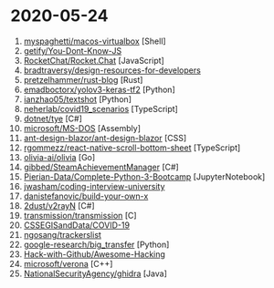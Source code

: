 # 2020-05-24

1. [myspaghetti/macos-virtualbox](https://github.com/myspaghetti/macos-virtualbox "Push-button installer of macOS Catalina, Mojave, and High Sierra guests in Virtualbox for Windows, Linux, and macOS") [Shell]
2. [getify/You-Dont-Know-JS](https://github.com/getify/You-Dont-Know-JS "A book series on JavaScript. @YDKJS on twitter.") 
3. [RocketChat/Rocket.Chat](https://github.com/RocketChat/Rocket.Chat "The ultimate Free Open Source Solution for team communications.") [JavaScript]
4. [bradtraversy/design-resources-for-developers](https://github.com/bradtraversy/design-resources-for-developers "Curated list of design and UI resources from stock photos, web templates, CSS frameworks, UI libraries, tools and much more") 
5. [pretzelhammer/rust-blog](https://github.com/pretzelhammer/rust-blog "Educational blog posts for Rust beginners") [Rust]
6. [emadboctorx/yolov3-keras-tf2](https://github.com/emadboctorx/yolov3-keras-tf2 "yolo implementation in keras and tensorflow 2.2") [Python]
7. [ianzhao05/textshot](https://github.com/ianzhao05/textshot "Python tool for grabbing text via screenshot") [Python]
8. [neherlab/covid19_scenarios](https://github.com/neherlab/covid19_scenarios "Models of COVID-19 outbreak trajectories and hospital demand") [TypeScript]
9. [dotnet/tye](https://github.com/dotnet/tye "Tye is a tool that makes developing, testing, and deploying microservices and distributed applications easier. Project Tye includes a local orchestrator to make developing microservices easier and the ability to deploy microservices to Kubernetes with minimal configuration.") [C#]
10. [microsoft/MS-DOS](https://github.com/microsoft/MS-DOS "The original sources of MS-DOS 1.25 and 2.0, for reference purposes") [Assembly]
11. [ant-design-blazor/ant-design-blazor](https://github.com/ant-design-blazor/ant-design-blazor "🌈A set of enterprise-class UI components based on Ant Design and Blazor WebAssembly.") [CSS]
12. [rgommezz/react-native-scroll-bottom-sheet](https://github.com/rgommezz/react-native-scroll-bottom-sheet "Cross platform scrollable bottom sheet with virtualisation support, native animations at 60 FPS and fully implemented in JS land 🔥") [TypeScript]
13. [olivia-ai/olivia](https://github.com/olivia-ai/olivia "💁‍♀️Your new best friend powered by an artificial neural network") [Go]
14. [gibbed/SteamAchievementManager](https://github.com/gibbed/SteamAchievementManager "A manager for game achievements in Steam.") [C#]
15. [Pierian-Data/Complete-Python-3-Bootcamp](https://github.com/Pierian-Data/Complete-Python-3-Bootcamp "Course Files for Complete Python 3 Bootcamp Course on Udemy") [JupyterNotebook]
16. [jwasham/coding-interview-university](https://github.com/jwasham/coding-interview-university "A complete computer science study plan to become a software engineer.") 
17. [danistefanovic/build-your-own-x](https://github.com/danistefanovic/build-your-own-x "🤓 Build your own (insert technology here)") 
18. [2dust/v2rayN](https://github.com/2dust/v2rayN "") [C#]
19. [transmission/transmission](https://github.com/transmission/transmission "Official Transmission BitTorrent client repository") [C]
20. [CSSEGISandData/COVID-19](https://github.com/CSSEGISandData/COVID-19 "Novel Coronavirus (COVID-19) Cases, provided by JHU CSSE") 
21. [ngosang/trackerslist](https://github.com/ngosang/trackerslist "Updated list of public BitTorrent trackers") 
22. [google-research/big_transfer](https://github.com/google-research/big_transfer "Official repository for the Big Transfer (BiT): General Visual Representation Learning paper.") [Python]
23. [Hack-with-Github/Awesome-Hacking](https://github.com/Hack-with-Github/Awesome-Hacking "A collection of various awesome lists for hackers, pentesters and security researchers") 
24. [microsoft/verona](https://github.com/microsoft/verona "Research programming language for concurrent ownership") [C++]
25. [NationalSecurityAgency/ghidra](https://github.com/NationalSecurityAgency/ghidra "Ghidra is a software reverse engineering (SRE) framework") [Java]
